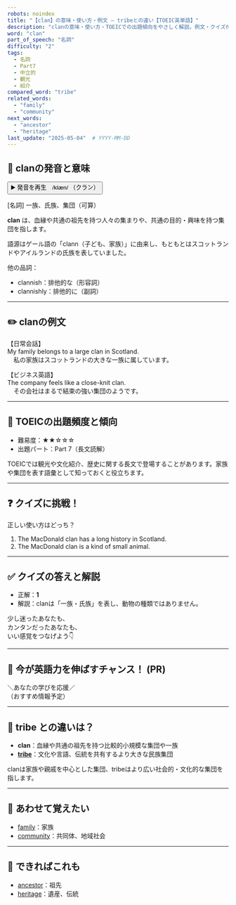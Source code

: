 ```yaml
---
robots: noindex
title: "【clan】の意味・使い方・例文 ― tribeとの違い【TOEIC英単語】"
description: "clanの意味・使い方・TOEICでの出題傾向をやさしく解説。例文・クイズ付きでtribeとの違いもわかりやすく学べます。"
word: "clan"
part_of_speech: "名詞"
difficulty: "2"
tags:
  - 名詞
  - Part7
  - 中立的
  - 観光
  - 紹介
compared_word: "tribe"
related_words:
  - "family"
  - "community"
next_words:
  - "ancestor"
  - "heritage"
last_update: "2025-05-04"  # YYYY-MM-DD
---
```


## 🔰 clanの発音と意味

<button class="play-audio" onclick="playTTS('clan')">
  <span class="play-audio-main">
    ▶️ 発音を再生　/klæn/
  </span>
  <span class="play-audio-sub">
    （クラン）
  </span>
</button>

[名詞] 一族、氏族、集団（可算）

**clan** は、血縁や共通の祖先を持つ人々の集まりや、共通の目的・興味を持つ集団を指します。

語源はゲール語の「clann（子ども、家族）」に由来し、もともとはスコットランドやアイルランドの氏族を表していました。

他の品詞：  
- clannish：排他的な（形容詞）
- clannishly：排他的に（副詞）

---

## ✏️ clanの例文

【日常会話】  
My family belongs to a large clan in Scotland.  
　私の家族はスコットランドの大きな一族に属しています。

【ビジネス英語】  
The company feels like a close-knit clan.  
　その会社はまるで結束の強い集団のようです。

---

## 🎯 TOEICの出題頻度と傾向

- 難易度：★★☆☆☆
- 出題パート：Part 7（長文読解）

TOEICでは観光や文化紹介、歴史に関する長文で登場することがあります。家族や集団を表す語彙として知っておくと役立ちます。

---

## ❓ クイズに挑戦！

正しい使い方はどっち？

1. The MacDonald clan has a long history in Scotland.  
2. The MacDonald clan is a kind of small animal.

---

## ✅ クイズの答えと解説

- 正解：**1**
- 解説：clanは「一族・氏族」を表し、動物の種類ではありません。

少し迷ったあなたも、  
カンタンだったあなたも、  
いい感覚をつなげよう👇️

---

## 🚀 今が英語力を伸ばすチャンス！ (PR)

<div class="info-center">
＼あなたの学びを応援／<br>  
（おすすめ情報予定）
</div>

---

## 🤔  tribe との違いは？

- **clan**：血縁や共通の祖先を持つ比較的小規模な集団や一族
- **[tribe](/word/tribe)**：文化や言語、伝統を共有するより大きな民族集団

clanは家族や親戚を中心とした集団、tribeはより広い社会的・文化的な集団を指します。

---

## 🧩 あわせて覚えたい

- [family](/word/family)：家族
- [community](/word/community)：共同体、地域社会

---

## 📖 できればこれも

- [ancestor](/word/ancestor)：祖先
- [heritage](/word/heritage)：遺産、伝統
<!-- cvid: aid21_bid37 -->
